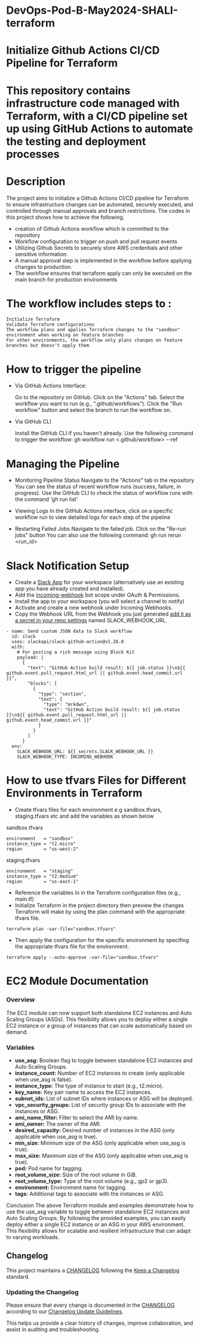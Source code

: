 # DevOps-Pod-B-May2024-SHALI-terraform

# Initialize Github Actions CI/CD Pipeline for Terraform

# This repository contains infrastructure code managed with Terraform, with a CI/CD pipeline set up using GitHub Actions to automate the testing and deployment processes

# Description
The project aims to initialize a Github Actions CI/CD pipeline for Terraform to ensure infrastructure changes can be automated, securely executed, and controlled through manual approvals and branch restrictions. The codes in this project shows how to achieve the following.

* creation of Github Actions workflow which is committed to the repository
* Workflow configuration to trigger on push and pull request events
* Utilizing Github Secrets to securely store AWS credentials and other sensitive information.
* A manual approval step is implemented in the workflow before applying changes to production.
* The workflow ensures that terraform apply can only be executed on the main branch for production environments

# The workflow includes steps to :
    Initialize Terraform
    Validate Terraform configurations
    The workflow plans and applies Terraform changes to the "sandbox" environment when working on feature branches
    For other environments, the workflow only plans changes on feature branches but doesn't apply them

# How to trigger the pipeline
* Via GitHub Actions Interface:

    Go to the repository on GitHub.
    Click on the "Actions" tab.
    Select the workflow you want to run (e.g., ".github/workflows").
    Click the "Run workflow" button and select the branch to run the workflow on.

* Via GitHub CLI

    Install the GitHub CLI if you haven't already.
    Use the following command to trigger the workflow:
    gh workflow run <.github/workflow> --ref <branch>


# Managing the Pipeline

* Monitoring Pipeline Status
    Navigate to the "Actions" tab in the repository
    You can see the status of recent workflow runs (success, failure, in progress).
    Use the GitHub CLI to check the status of workflow runs with the command 'gh run list'

* Viewing Logs
    In the GitHub Actions interface, click on a specific workflow run to view detailed logs for each step of the pipeline

* Restarting Failed Jobs
    Navigate to the failed job.
    Click on the "Re-run jobs" button
    You can also use the following command: gh run rerun <run_id>

# Slack Notification Setup

* Create a [Slack App](https://api.slack.com/apps) for your workspace (alternatively use an existing app you have already created and installed).
* Add the [incoming-webhook](https://api.slack.com/scopes/incoming-webhook) bot scope under OAuth & Permissions.
* Install the app to your workspace (you will select a channel to notify)
* Activate and create a new webhook under Incoming Webhooks.
* Copy the Webhook URL from the Webhook you just generated [add it as a secret in your repo settings](https://docs.github.com/en/free-pro-team@latest/actions/reference/encrypted-secrets#creating-encrypted-secrets-for-a-repository) named SLACK_WEBHOOK_URL.

```
- name: Send custom JSON data to Slack workflow
  id: slack
  uses: slackapi/slack-github-action@v1.26.0
  with:
    # For posting a rich message using Block Kit
    payload: |
      {
        "text": "GitHub Action build result: ${{ job.status }}\n${{ github.event.pull_request.html_url || github.event.head_commit.url }}",
        "blocks": [
          {
            "type": "section",
            "text": {
              "type": "mrkdwn",
              "text": "GitHub Action build result: ${{ job.status }}\n${{ github.event.pull_request.html_url || github.event.head_commit.url }}"
            }
          }
        ]
      }
  env:
    SLACK_WEBHOOK_URL: ${{ secrets.SLACK_WEBHOOK_URL }}
    SLACK_WEBHOOK_TYPE: INCOMING_WEBHOOK

```

# How to use tfvars Files for Different Environments in Terraform

* Create tfvars files for each environment e.g sandbox.tfvars, staging.tfvars etc and add the variables as shown below

sandbox.tfvars
```
environment   = "sandbox"
instance_type = "t2.micro"
region        = "us-west-2"

```

staging.tfvars

```
environment   = "staging"
instance_type = "t2.medium"
region        = "us-east-1"

```
* Reference the variables In in the Terraform configuration files (e.g., main.tf)
* Initialize Terraform in the project directory then preview the changes Terraform will make by using the plan command with the appropriate tfvars file.
```
terraform plan -var-file="sandbox.tfvars"
```
* Then apply the configuration for the specific environment by specifing the appropriate tfvars file for the environment.
```
terraform apply --auto-approve -var-file="sandbox.tfvars"
```


# EC2 Module Documentation
### Overview
The EC2 module can now support both standalone EC2 instances and Auto Scaling Groups (ASGs). This flexibility allows you to deploy either a single EC2 instance or a group of instances that can scale automatically based on demand.

### Variables
- **use_asg:** Boolean flag to toggle between standalone EC2 instances and Auto Scaling Groups.
- **instance_count:** Number of EC2 instances to create (only applicable when use_asg is false).
- **instance_type:** The type of instance to start (e.g., t2.micro).
- **key_name:** Key pair name to access the EC2 instances.
- **subnet_ids:** List of subnet IDs where instances or ASG will be deployed.
- **vpc_security_groups:** List of security group IDs to associate with the instances or ASG.
- **ami_name_filter:** Filter to select the AMI by name.
- **ami_owner:** The owner of the AMI.
- **desired_capacity:** Desired number of instances in the ASG (only applicable when use_asg is true).
- **min_size:** Minimum size of the ASG (only applicable when use_asg is true).
- **max_size:** Maximum size of the ASG (only applicable when use_asg is true).
- **pod:** Pod name for tagging.
- **root_volume_size:** Size of the root volume in GiB.
- **root_volume_type:** Type of the root volume (e.g., gp2 or gp3).
- **environment:** Environment name for tagging.
- **tags:** Additional tags to associate with the instances or ASG.

Conclusion
The above Terraform module and examples demonstrate how to use the use_asg variable to toggle between standalone EC2 instances and Auto Scaling Groups. By following the provided examples, you can easily deploy either a single EC2 instance or an ASG in your AWS environment. This flexibility allows for scalable and resilient infrastructure that can adapt to varying workloads.

## Changelog

This project maintains a [CHANGELOG](./CHANGELOG.md) following the [Keep a Changelog](https://keepachangelog.com/en/1.0.0/) standard.

### Updating the Changelog

Please ensure that every change is documented in the [CHANGELOG](./CHANGELOG.md) according to our [Changelog Update Guidelines](./CHANGELOG_GUIDELINES.md).

This helps us provide a clear history of changes, improve collaboration, and assist in auditing and troubleshooting.


